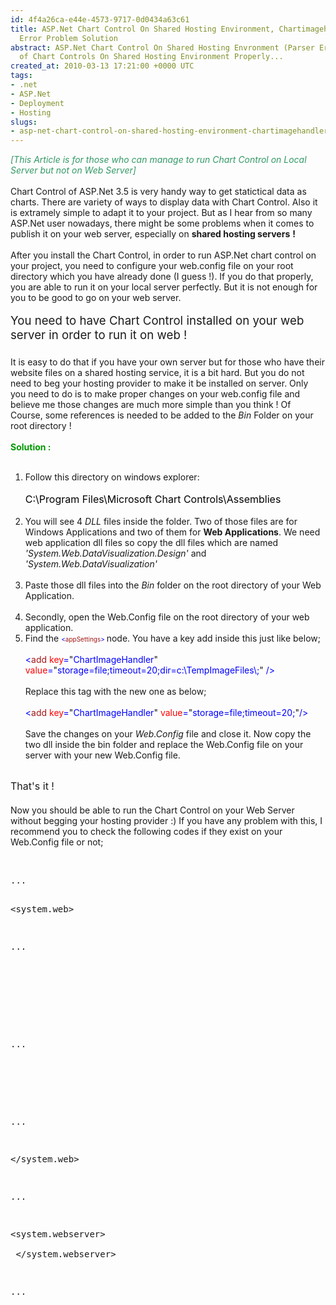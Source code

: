 ```yaml
---
id: 4f4a26ca-e44e-4573-9717-0d0434a63c61
title: ASP.Net Chart Control On Shared Hosting Environment, Chartimagehandler / Parser
  Error Problem Solution
abstract: ASP.Net Chart Control On Shared Hosting Envronment (Parser Error) - Deployment
  of Chart Controls On Shared Hosting Environment Properly...
created_at: 2010-03-13 17:21:00 +0000 UTC
tags:
- .net
- ASP.Net
- Deployment
- Hosting
slugs:
- asp-net-chart-control-on-shared-hosting-environment-chartimagehandler-parser-error-problem-solution
---
```


<p><span style="font-style: italic; color: #339966;">[This Article is for those who can manage to run Chart Control on Local Server but not on Web Server]</span><br /> <br /> Chart Control of ASP.Net 3.5 is very handy way to get statictical data as charts. There are variety of ways to display data with Chart Control. Also it is extramely simple to adapt it to your project. But as I hear from so many ASP.Net user nowadays, there might be some problems when it comes to publish it on your web server, especially on <span style="font-weight: bold;">shared hosting servers</span> <span style="font-weight: bold;">!<br /> <br /> </span>After you install the Chart Control,&nbsp;in order to&nbsp;run ASP.Net chart control on your project, you need to configure your web.config file&nbsp;on your root directory which you have already&nbsp;done (I guess !). If you do that properly, you are able to run it on your local server perfectly. But it is not enough for you to be good to go on your web server. <br /> <br /> <span style="font-size: 14pt;">You need to have Chart Control installed on your web server in order to run it on web !<br /> <br /> </span>It is easy to do that if you have your own server but for those who have their website files on a shared hosting service, it is a bit hard. But you do not need to beg your hosting provider to make it be installed on server. Only you need to do is to make proper changes on your web.config file and believe me&nbsp;those changes are much more&nbsp;simple than you think ! Of Course, some references is needed to be added to the <span style="font-style: italic;">Bin </span>Folder on your root directory !<br /> <br /> <span style="color: #009900; font-weight: bold;">Solution :</span><br /> <br /></p>
<ol>
<li>Follow this directory on windows explorer:<br /> <br /> <span style="color: black; font-size: 12pt;">C:\Program Files\Microsoft Chart Controls\Assemblies</span><br /> <br /> </li>
<li>You will see 4 <span style="font-style: italic;">DLL </span>files inside the folder. Two of those files are for Windows Applications and two of them for <span style="font-weight: bold;">Web Applications</span>. We need web application dll files so copy the dll files which are named <span style="font-style: italic;">'System.Web.DataVisualization.Design'</span> and <span style="font-style: italic;">'System.Web.DataVisualization'</span><br /> <br /> </li>
<li>Paste&nbsp;those dll files&nbsp;into the <span style="font-style: italic;">Bin </span>folder on the root directory of your Web Application.<br /> <br /> </li>
<li>Secondly, open the Web.Config file on the root directory of your web application.</li>
<li>Find the <span size="2" color="#0000ff" style="color: #0000ff; font-size: x-small;"><span size="2" color="#0000ff" style="color: #0000ff; font-size: x-small;">&lt;</span></span><span size="2" color="#a31515" style="color: #a31515; font-size: x-small;"><span size="2" color="#a31515" style="color: #a31515; font-size: x-small;">appSettings</span></span><span size="2" color="#0000ff" style="color: #0000ff; font-size: x-small;"><span size="2" color="#0000ff" style="color: #0000ff; font-size: x-small;">&gt; </span></span>node. You have a key add inside this&nbsp;just like&nbsp;below;<br /> <br /> <span color="#0000ff" style="color: #0000ff;"><span color="#0000ff" style="color: #0000ff;">&lt;</span></span><span color="#a31515" style="color: #a31515;"><span color="#a31515" style="color: #a31515;">add</span></span><span color="#0000ff" style="color: #0000ff;"><span color="#0000ff" style="color: #0000ff;"> </span></span><span color="#ff0000" style="color: #ff0000;"><span color="#ff0000" style="color: #ff0000;">key</span></span><span color="#0000ff" style="color: #0000ff;"><span color="#0000ff" style="color: #0000ff;">=</span></span>"<span color="#0000ff" style="color: #0000ff;"><span color="#0000ff" style="color: #0000ff;">ChartImageHandler</span></span>"<span color="#0000ff" style="color: #0000ff;"><span color="#0000ff" style="color: #0000ff;"> </span></span><span color="#ff0000" style="color: #ff0000;"><span color="#ff0000" style="color: #ff0000;">value</span></span><span color="#0000ff" style="color: #0000ff;"><span color="#0000ff" style="color: #0000ff;">=</span></span>"<span color="#0000ff" style="color: #0000ff;"><span color="#0000ff" style="color: #0000ff;">storage=file;timeout=20;dir=c:\TempImageFiles\;</span></span>"<span color="#0000ff" style="color: #0000ff;"><span color="#0000ff" style="color: #0000ff;"> /&gt;<br /> </span></span><br /> Replace&nbsp;this tag with the new one as below;<br /> <br /> <span color="#0000ff" style="color: #0000ff;"><span color="#0000ff" style="color: #0000ff;">&lt;</span></span><span color="#a31515" style="color: #a31515;"><span color="#a31515" style="color: #a31515;">add</span></span><span color="#0000ff" style="color: #0000ff;"><span color="#0000ff" style="color: #0000ff;"> </span></span><span color="#ff0000" style="color: #ff0000;"><span color="#ff0000" style="color: #ff0000;">key</span></span><span color="#0000ff" style="color: #0000ff;"><span color="#0000ff" style="color: #0000ff;">=</span></span>"<span color="#0000ff" style="color: #0000ff;"><span color="#0000ff" style="color: #0000ff;">ChartImageHandler</span></span>"<span color="#0000ff" style="color: #0000ff;"><span color="#0000ff" style="color: #0000ff;"> </span></span><span color="#ff0000" style="color: #ff0000;"><span color="#ff0000" style="color: #ff0000;">value</span></span><span color="#0000ff" style="color: #0000ff;"><span color="#0000ff" style="color: #0000ff;">=</span></span>"<span color="#0000ff" style="color: #0000ff;"><span color="#0000ff" style="color: #0000ff;">storage=file;timeout=20;</span></span>"<span color="#0000ff" style="color: #0000ff;"><span color="#0000ff" style="color: #0000ff;">/&gt;<br /> </span></span><br /> Save the changes on your <span style="font-style: italic;">Web.Config</span> file and close it. Now copy the two dll inside the bin folder and replace the Web.Config file on your server with your new Web.Config file.</li>
</ol>
<p><br /> <span style="font-size: 12pt;">That's it !<br /> <br /> </span>Now you should be able to run the Chart Control on your Web Server without begging your hosting provider :) If you have any problem with this, I recommend you to check the following codes if they exist on your Web.Config file or not;</p>
<p>&nbsp;</p>
<pre class="brush: xhtml">...

<system.web>

  ...

  <pages>
    <controls>
      <add tagprefix="asp" namespace="System.Web.UI.DataVisualization.Charting" assembly="System.Web.DataVisualization, Version=3.5.0.0, Culture=neutral, PublicKeyToken=31bf3856ad364e35">
    </add></controls>
  </pages>

  ...

  <httphandlers>
    <add path="ChartImg.axd" verb="GET,HEAD" type="System.Web.UI.DataVisualization.Charting.ChartHttpHandler, System.Web.DataVisualization, Version=3.5.0.0, Culture=neutral, PublicKeyToken=31bf3856ad364e35" validate="false">
  </add></httphandlers>

  ...

</system.web>

...

<system.webserver>
  <handlers>
    <remove name="ChartImageHandler">
    <add name="ChartImageHandler" precondition="integratedMode" verb="GET,HEAD" path="ChartImg.axd" type="System.Web.UI.DataVisualization.Charting.ChartHttpHandler, System.Web.DataVisualization, Version=3.5.0.0, Culture=neutral, PublicKeyToken=31bf3856ad364e35">
  </add></remove></handlers>
</system.webserver>

... </pre>
<p>&nbsp;</p>